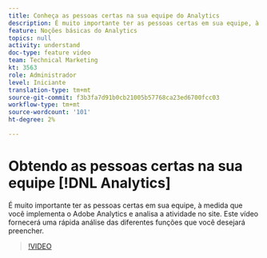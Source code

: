 ```yaml
---
title: Conheça as pessoas certas na sua equipe do Analytics
description: É muito importante ter as pessoas certas em sua equipe, à medida que você implementa o Adobe Analytics e analisa a atividade no site. Este vídeo fornecerá uma rápida análise das diferentes funções que você desejará preencher.
feature: Noções básicas do Analytics
topics: null
activity: understand
doc-type: feature video
team: Technical Marketing
kt: 3563
role: Administrador
level: Iniciante
translation-type: tm+mt
source-git-commit: f3b3fa7d91b0cb21005b57768ca23ed6700fcc03
workflow-type: tm+mt
source-wordcount: '101'
ht-degree: 2%

---
```



# Obtendo as pessoas certas na sua equipe [!DNL Analytics]

É muito importante ter as pessoas certas em sua equipe, à medida que você implementa o Adobe Analytics e analisa a atividade no site. Este vídeo fornecerá uma rápida análise das diferentes funções que você desejará preencher.

>[!VIDEO](https://video.tv.adobe.com/v/28756/?quality=12)
